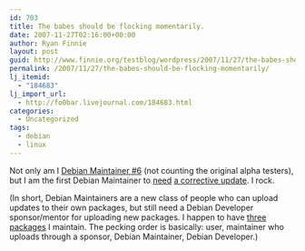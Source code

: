 ```yaml
---
id: 703
title: The babes should be flocking momentarily.
date: 2007-11-27T02:16:00+00:00
author: Ryan Finnie
layout: post
guid: http://www.finnie.org/testblog/wordpress/2007/11/27/the-babes-should-be-flocking-momentarily/
permalink: /2007/11/27/the-babes-should-be-flocking-momentarily/
lj_itemid:
  - "184683"
lj_import_url:
  - http://fo0bar.livejournal.com/184683.html
categories:
  - Uncategorized
tags:
  - debian
  - linux
---
```

Not only am I [Debian Maintainer #6](http://git.debian.org/?p=d-m/debian-maintainers.git;a=shortlog;h=1.2) (not counting the original alpha testers), but I am the first Debian Maintainer to [need](http://bugs.debian.org/cgi-bin/bugreport.cgi?bug=453075) [a corrective update](http://git.debian.org/?p=d-m/debian-maintainers.git;a=blobdiff;f=debian-maintainers/index;h=fd735d99f31b1c2ece6c944ac3d96b580bce9937;hp=5923c633120ec06567772250c4dcf2666d23c51a;hb=54dc241927311fc8b5325f247c2769b589c860e4;hpb=1f2a3704a342bfc0b1a6cada34902e5b80edb147). I rock.

(In short, Debian Maintainers are a new class of people who can upload updates to their own packages, but still need a Debian Developer sponsor/mentor for uploading new packages. I happen to have [three packages](http://qa.debian.org/developer.php?login=ryan@finnie.org) I maintain. The pecking order is basically: user, maintainer who uploads through a sponsor, Debian Maintainer, Debian Developer.)